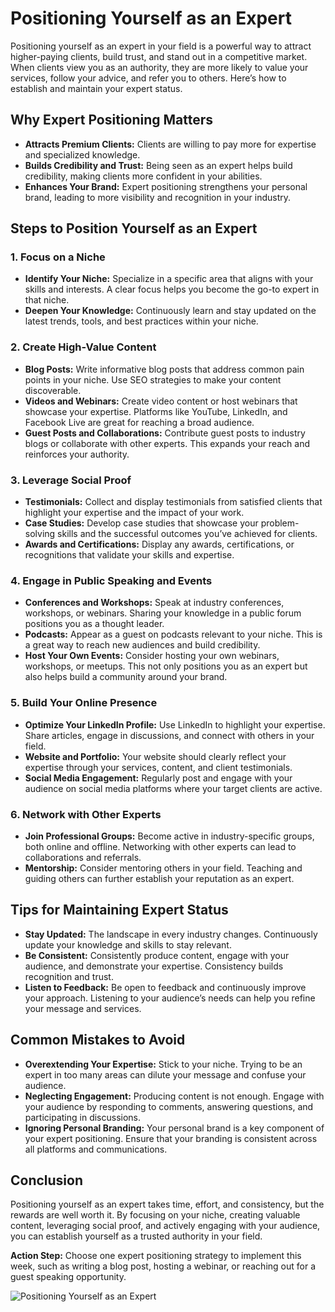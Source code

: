 # Positioning Yourself as an Expert

Positioning yourself as an expert in your field is a powerful way to attract higher-paying clients, build trust, and stand out in a competitive market. When clients view you as an authority, they are more likely to value your services, follow your advice, and refer you to others. Here’s how to establish and maintain your expert status.

## Why Expert Positioning Matters

- **Attracts Premium Clients:** Clients are willing to pay more for expertise and specialized knowledge.
- **Builds Credibility and Trust:** Being seen as an expert helps build credibility, making clients more confident in your abilities.
- **Enhances Your Brand:** Expert positioning strengthens your personal brand, leading to more visibility and recognition in your industry.

## Steps to Position Yourself as an Expert

### 1. **Focus on a Niche**

- **Identify Your Niche:** Specialize in a specific area that aligns with your skills and interests. A clear focus helps you become the go-to expert in that niche.
- **Deepen Your Knowledge:** Continuously learn and stay updated on the latest trends, tools, and best practices within your niche.

### 2. **Create High-Value Content**

- **Blog Posts:** Write informative blog posts that address common pain points in your niche. Use SEO strategies to make your content discoverable.
- **Videos and Webinars:** Create video content or host webinars that showcase your expertise. Platforms like YouTube, LinkedIn, and Facebook Live are great for reaching a broad audience.
- **Guest Posts and Collaborations:** Contribute guest posts to industry blogs or collaborate with other experts. This expands your reach and reinforces your authority.

### 3. **Leverage Social Proof**

- **Testimonials:** Collect and display testimonials from satisfied clients that highlight your expertise and the impact of your work.
- **Case Studies:** Develop case studies that showcase your problem-solving skills and the successful outcomes you’ve achieved for clients.
- **Awards and Certifications:** Display any awards, certifications, or recognitions that validate your skills and expertise.

### 4. **Engage in Public Speaking and Events**

- **Conferences and Workshops:** Speak at industry conferences, workshops, or webinars. Sharing your knowledge in a public forum positions you as a thought leader.
- **Podcasts:** Appear as a guest on podcasts relevant to your niche. This is a great way to reach new audiences and build credibility.
- **Host Your Own Events:** Consider hosting your own webinars, workshops, or meetups. This not only positions you as an expert but also helps build a community around your brand.

### 5. **Build Your Online Presence**

- **Optimize Your LinkedIn Profile:** Use LinkedIn to highlight your expertise. Share articles, engage in discussions, and connect with others in your field.
- **Website and Portfolio:** Your website should clearly reflect your expertise through your services, content, and client testimonials.
- **Social Media Engagement:** Regularly post and engage with your audience on social media platforms where your target clients are active.

### 6. **Network with Other Experts**

- **Join Professional Groups:** Become active in industry-specific groups, both online and offline. Networking with other experts can lead to collaborations and referrals.
- **Mentorship:** Consider mentoring others in your field. Teaching and guiding others can further establish your reputation as an expert.

## Tips for Maintaining Expert Status

- **Stay Updated:** The landscape in every industry changes. Continuously update your knowledge and skills to stay relevant.
- **Be Consistent:** Consistently produce content, engage with your audience, and demonstrate your expertise. Consistency builds recognition and trust.
- **Listen to Feedback:** Be open to feedback and continuously improve your approach. Listening to your audience’s needs can help you refine your message and services.

## Common Mistakes to Avoid

- **Overextending Your Expertise:** Stick to your niche. Trying to be an expert in too many areas can dilute your message and confuse your audience.
- **Neglecting Engagement:** Producing content is not enough. Engage with your audience by responding to comments, answering questions, and participating in discussions.
- **Ignoring Personal Branding:** Your personal brand is a key component of your expert positioning. Ensure that your branding is consistent across all platforms and communications.

## Conclusion

Positioning yourself as an expert takes time, effort, and consistency, but the rewards are well worth it. By focusing on your niche, creating valuable content, leveraging social proof, and actively engaging with your audience, you can establish yourself as a trusted authority in your field.

**Action Step:** Choose one expert positioning strategy to implement this week, such as writing a blog post, hosting a webinar, or reaching out for a guest speaking opportunity.

![Positioning Yourself as an Expert](./images/positioning-expert.png)
